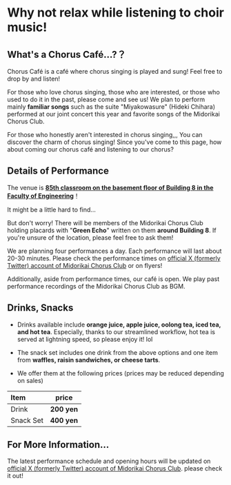 # Why not relax while listening to choir music!

## What's a Chorus Café...?？

Chorus Café is a café where chorus singing is played and sung! Feel free to drop by and listen!

For those who love chorus singing, those who are interested, or those who used to do it in the past, please come and see us! We plan to perform mainly **familiar songs** such as the suite "Miyakowasure" (Hideki Chihara) performed at our joint concert this year and favorite songs of the Midorikai Chorus Club.

For those who honestly aren't interested in chorus singing,,, You can discover the charm of chorus singing! Since you've come to this page, how about coming our chorus café and listening to our chorus?

## Details of Performance

The venue is [**85th classroom on the basement floor of Building 8 in the Faculty of Engineering**](https://maps.app.goo.gl/NNXFeDxMZTxosoXk8)！

It might be a little hard to find...

But don't worry! There will be members of the Midorikai Chorus Club holding placards with "**Green Echo**" written on them **around Building 8**. If you're unsure of the location, please feel free to ask them!

We are planning four performances a day. Each performance will last about 20-30 minutes.
Please check the performance times on [official X (formerly Twitter) account of Midorikai Chorus Club](https://twitter.com/MidorikaiChorus) or on flyers!

Additionally, aside from performance times, our café is open. We play past performance recordings of the Midorikai Chorus Club as BGM.

## Drinks, Snacks

- Drinks available include **orange juice, apple juice, oolong tea, iced tea, and hot tea**. Especially, thanks to our streamlined workflow, hot tea is served at lightning speed, so please enjoy it! lol

- The snack set includes one drink from the above options and one item from **waffles, raisin sandwiches, or cheese tarts**.

- We offer them at the following prices (prices may be reduced depending on sales)


| Item         | price  |
| :------------ | ----- |
| Drink | **200 yen** |
| Snack Set | **400 yen** |


## For More Information...

The latest performance schedule and opening hours will be updated on [official X (formerly Twitter) account of Midorikai Chorus Club](https://twitter.com/MidorikaiChorus). please check it out!
